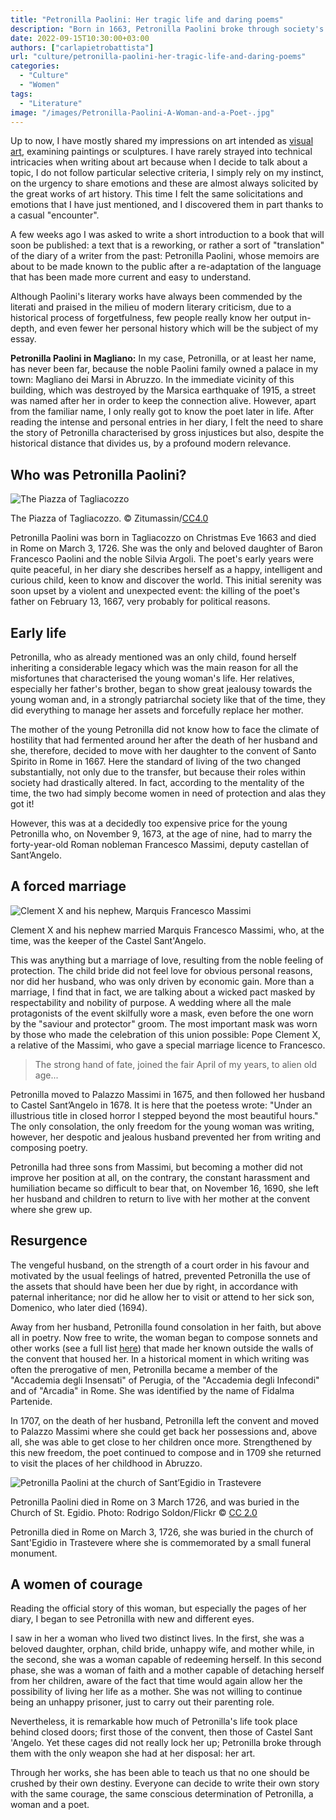 ```yaml
---
title: "Petronilla Paolini: Her tragic life and daring poems"
description: "Born in 1663, Petronilla Paolini broke through society's patriarchal cage with the only weapon she had at her disposal, her art... writes Carla Pietrobattista."
date: 2022-09-15T10:30:00+03:00
authors: ["carlapietrobattista"]
url: "culture/petronilla-paolini-her-tragic-life-and-daring-poems"
categories:
  - "Culture"
  - "Women"
tags:
  - "Literature"
image: "/images/Petronilla-Paolini-A-Woman-and-a-Poet-.jpg"
---
```

Up to now, I have mostly shared my impressions on art intended as [visual art](https://un-aligned.org/tag/art), examining paintings or sculptures. I have rarely strayed into technical intricacies when writing about art because when I decide to talk about a topic, I do not follow particular selective criteria, I simply rely on my instinct, on the urgency to share emotions and these are almost always solicited by the great works of art history. This time I felt the same solicitations and emotions that I have just mentioned, and I discovered them in part thanks to a casual "encounter".

A few weeks ago I was asked to write a short introduction to a book that will soon be published: a text that is a reworking, or rather a sort of "translation" of the diary of a writer from the past: Petronilla Paolini, whose memoirs are about to be made known to the public after a re-adaptation of the language that has been made more current and easy to understand.

Although Paolini's literary works have always been commended by the literati and praised in the milieu of modern literary criticism, due to a historical process of forgetfulness, few people really know her output in-depth, and even fewer her personal history which will be the subject of my essay.

**Petronilla Paolini in Magliano:** In my case, Petronilla, or at least her name, has never been far, because the noble Paolini family owned a palace in my town: Magliano dei Marsi in Abruzzo. In the immediate vicinity of this building, which was destroyed by the Marsica earthquake of 1915, a street was named after her in order to keep the connection alive. However, apart from the familiar name, I only really got to know the poet later in life. After reading the intense and personal entries in her diary, I felt the need to share the story of Petronilla characterised by gross injustices but also, despite the historical distance that divides us, by a profound modern relevance.

## Who was Petronilla Paolini?

![The Piazza of Tagliacozzo](/images/Petronilla-Paolini-in-Tagliacozzo-838x1024.jpg)

The Piazza of Tagliacozzo. © Zitumassin/[CC4.0](https://creativecommons.org/licenses/by-sa/4.0/)


Petronilla Paolini was born in Tagliacozzo on Christmas Eve 1663 and died in Rome on March 3, 1726. She was the only and beloved daughter of Baron Francesco Paolini and the noble Silvia Argoli. The poet's early years were quite peaceful, in her diary she describes herself as a happy, intelligent and curious child, keen to know and discover the world. This initial serenity was soon upset by a violent and unexpected event: the killing of the poet's father on February 13, 1667, very probably for political reasons.

## Early life

Petronilla, who as already mentioned was an only child, found herself inheriting a considerable legacy which was the main reason for all the misfortunes that characterised the young woman's life. Her relatives, especially her father's brother, began to show great jealousy towards the young woman and, in a strongly patriarchal society like that of the time, they did everything to manage her assets and forcefully replace her mother.

The mother of the young Petronilla did not know how to face the climate of hostility that had fermented around her after the death of her husband and she, therefore, decided to move with her daughter to the convent of Santo Spirito in Rome in 1667. Here the standard of living of the two changed substantially, not only due to the transfer, but because their roles within society had drastically altered. In fact, according to the mentality of the time, the two had simply become women in need of protection and alas they got it!

However, this was at a decidedly too expensive price for the young Petronilla who, on November 9, 1673, at the age of nine, had to marry the forty-year-old Roman nobleman Francesco Massimi, deputy castellan of Sant’Angelo.

## A forced marriage

![Clement X and his nephew, Marquis Francesco Massimi](/images/Clement-X-and-his-his-nephew-Marquis-Francesco-Massimi.-1024x663.jpg)

Clement X and his nephew married Marquis Francesco Massimi, who, at the time, was the keeper of the Castel Sant'Angelo.


This was anything but a marriage of love, resulting from the noble feeling of protection. The child bride did not feel love for obvious personal reasons, nor did her husband, who was only driven by economic gain. More than a marriage, I find that in fact, we are talking about a wicked pact masked by respectability and nobility of purpose. A wedding where all the male protagonists of the event skilfully wore a mask, even before the one worn by the "saviour and protector" groom. The most important mask was worn by those who made the celebration of this union possible: Pope Clement X, a relative of the Massimi, who gave a special marriage licence to Francesco.

> The strong hand of fate, joined the fair April of my years, to alien old age...

Petronilla moved to Palazzo Massimi in 1675, and then followed her husband to Castel Sant’Angelo in 1678. It is here that the poetess wrote: "Under an illustrious title in closed horror I stepped beyond the most beautiful hours." The only consolation, the only freedom for the young woman was writing, however, her despotic and jealous husband prevented her from writing and composing poetry.

Petronilla had three sons from Massimi, but becoming a mother did not improve her position at all, on the contrary, the constant harassment and humiliation became so difficult to bear that, on November 16, 1690, she left her husband and children to return to live with her mother at the convent where she grew up.

## **Resurgence** 

The vengeful husband, on the strength of a court order in his favour and motivated by the usual feelings of hatred, prevented Petronilla the use of the assets that should have been her due by right, in accordance with paternal inheritance; nor did he allow her to visit or attend to her sick son, Domenico, who later died (1694).

Away from her husband, Petronilla found consolation in her faith, but above all in poetry. Now free to write, the woman began to compose sonnets and other works (see a full list [here](https://it.wikisource.org/wiki/Autore:Petronilla_Paolini_Massimi)) that made her known outside the walls of the convent that housed her. In a historical moment in which writing was often the prerogative of men, Petronilla became a member of the "Accademia degli Insensati" of Perugia, of the "Accademia degli Infecondi" and of "Arcadia" in Rome. She was identified by the name of Fidalma Partenide.

In 1707, on the death of her husband, Petronilla left the convent and moved to Palazzo Massimi where she could get back her possessions and, above all, she was able to get close to her children once more. Strengthened by this new freedom, the poet continued to compose and in 1709 she returned to visit the places of her childhood in Abruzzo.

![Petronilla Paolini at the church of Sant’Egidio in Trastevere](/images/Petronilla-Paolini-at-the-church-of-SantEgidio-in-Trastevere-1024x768.jpg)

Petronilla Paolini died in Rome on 3 March 1726, and was buried in the Church of St. Egidio. Photo: Rodrigo Soldon/Flickr © [CC 2.0](https://creativecommons.org/licenses/by-nd/2.0/)


Petronilla died in Rome on March 3, 1726, she was buried in the church of Sant'Egidio in Trastevere where she is commemorated by a small funeral monument.

## A women of courage

Reading the official story of this woman, but especially the pages of her diary, I began to see Petronilla with new and different eyes.

I saw in her a woman who lived two distinct lives. In the first, she was a beloved daughter, orphan, child bride, unhappy wife, and mother while, in the second, she was a woman capable of redeeming herself. In this second phase, she was a woman of faith and a mother capable of detaching herself from her children, aware of the fact that time would again allow her the possibility of living her life as a mother. She was not willing to continue being an unhappy prisoner, just to carry out their parenting role.

Nevertheless, it is remarkable how much of Petronilla's life took place behind closed doors; first those of the convent, then those of Castel Sant 'Angelo. Yet these cages did not really lock her up; Petronilla broke through them with the only weapon she had at her disposal: her art.

Through her works, she has been able to teach us that no one should be crushed by their own destiny. Everyone can decide to write their own story with the same courage, the same conscious determination of Petronilla, a woman and a poet.
